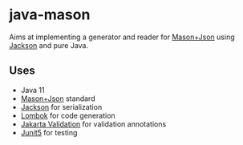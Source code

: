 # java-mason

Aims at implementing a generator and reader for [Mason+Json](https://github.com/JornWildt/Mason)
using [Jackson](https://github.com/FasterXML/jackson) and pure Java.

## Uses

* Java 11
* [Mason+Json](https://github.com/JornWildt/Mason) standard
* [Jackson](https://github.com/FasterXML/jackson) for serialization
* [Lombok](https://projectlombok.org/) for code generation
* [Jakarta Validation](https://mvnrepository.com/artifact/jakarta.validation)
  for validation annotations
* [Junit5](https://junit.org/junit5/) for testing